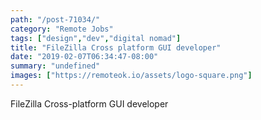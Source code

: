 ```yaml
---
path: "/post-71034/"
category: "Remote Jobs"
tags: ["design","dev","digital nomad"]
title: "FileZilla Cross platform GUI developer"
date: "2019-02-07T06:34:47-08:00"
summary: "undefined"
images: ["https://remoteok.io/assets/logo-square.png"]
---
```


FileZilla Cross-platform GUI developer
